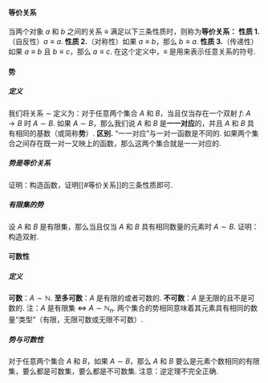 #### 等价关系

当两个对象 $a$ 和 $b$ 之间的关系 $\equiv$ 满足以下三条性质时，则称为**等价关系：**
**性质 1.**（自反性）$a \equiv a$.
**性质 2.**（对称性）如果 $a \equiv b$，那么 $b \equiv a$.
**性质 3.**（传递性）如果 $a \equiv b$ 且 $b \equiv c$，那么 $a \equiv c$.
在这个定义中，$\equiv$ 是用来表示任意关系的符号.

#### 势

##### 定义

我们将关系 $\sim$ 定义为：对于任意两个集合 $A$ 和 $B$，当且仅当存在一个双射 $f:\ A \rightarrow B$ 时 $A \sim B$.
如果 $A \sim B$，那么我们说 $A$ 和 $B$ 是**一一对应**的，并且 $A$ 和 $B$ 具有相同的基数（或简称**势**）.
**区别.** “一一对应”与一对一函数是不同的. 如果两个集合之间存在既一对一又映上的函数，那么这两个集合就是一一对应的.

##### 势是等价关系

证明：构造函数，证明[[#等价关系]]的三条性质即可.

##### 有限集的势

设 $A$ 和 $B$ 是有限集，那么当且仅当 $A$ 和 $B$ 具有相同数量的元素时 $A \sim B$.
证明：构造双射.

#### 可数性

##### 定义

**可数**：$A \sim \mathbb{N}$.
**至多可数**：$A$ 是有限的或者可数的.
**不可数**：$A$ 是无限的且不是可数的.
注：$A$ 是有限集 $\Longleftrightarrow \ A \sim \mathbb{N}_n$.
两个集合的势相同意味着其元素具有相同的数量“类型”（有限，无限可数或无限不可数）.

##### 势与可数性

对于任意两个集合 $A$ 和 $B$，如果 $A \sim B$，那么 $A$ 和 $B$ 要么是元素个数相同的有限集，要么都是可数集，要么都是不可数集.
注意：逆定理不完全正确.
